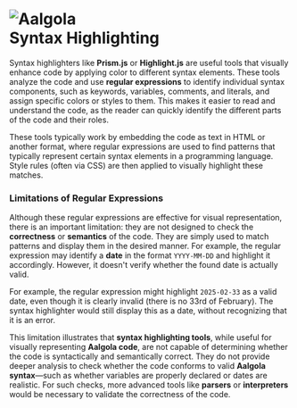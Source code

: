 
<h1>
  <img src="./aalgola-logo.svg" alt="Aalgola"/><br>
  Syntax Highlighting
</h1>

Syntax highlighters like **Prism.js** or **Highlight.js** are useful tools that visually enhance code by
applying color to different syntax elements. These tools analyze the code and use **regular expressions**
to identify individual syntax components, such as keywords, variables, comments, and literals, and assign
specific colors or styles to them. This makes it easier to read and understand the code, as the reader can
quickly identify the different parts of the code and their roles.

These tools typically work by embedding the code as text in HTML or another format, where regular
expressions are used to find patterns that typically represent certain syntax elements in a programming
language. Style rules (often via CSS) are then applied to visually highlight these matches.

### Limitations of Regular Expressions

Although these regular expressions are effective for visual representation, there is an important limitation: they
are not designed to check the **correctness** or **semantics** of the code. They are simply used to match
patterns and display them in the desired manner. For example, the regular expression may identify a **date**
in the format `YYYY-MM-DD` and highlight it accordingly. However, it doesn't verify whether the found date
is actually valid.

For example, the regular expression might highlight `2025-02-33` as a valid date, even though it is clearly
invalid (there is no 33rd of February). The syntax highlighter would still display this as a date, without
recognizing that it is an error.

This limitation illustrates that **syntax highlighting tools**, while useful for visually representing
**Aalgola code**, are not capable of determining whether the code is syntactically and semantically
correct. They do not provide deeper analysis to check whether the code conforms to valid
**Aalgola syntax**—such as whether variables are properly declared or dates are realistic. For such checks,
more advanced tools like **parsers** or **interpreters** would be necessary to validate the correctness
of the code.

